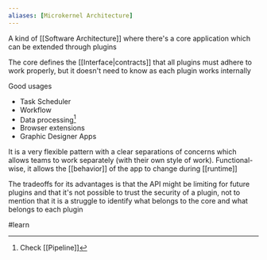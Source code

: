 ```yaml
---
aliases: [Microkernel Architecture]
---
```


A kind of [[Software Architecture]] where there's a core application which can be extended through plugins

The core defines the [[Interface|contracts]] that all plugins must adhere to work properly, but it doesn't need to know as each plugin works internally

Good usages
- Task Scheduler
- Workflow
- Data processing[^1]
- Browser extensions
- Graphic Designer Apps

It is a very flexible pattern with a clear separations of concerns which allows teams to work separately (with their own style of work). Functional-wise, it allows the [[behavior]] of the app to change during [[runtime]]

The tradeoffs for its advantages is that the API might be limiting for future plugins and that it's not possible to trust the security of a plugin, not to mention that it is a struggle to identify what belongs to the core and what belongs to each plugin

[^1]: Check [[Pipeline]]

#learn 